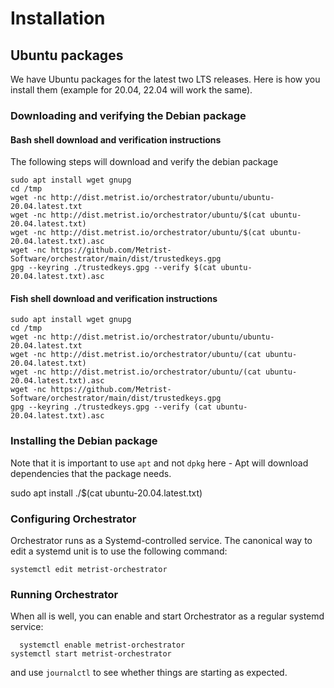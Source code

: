 # Installation

## Ubuntu packages

We have Ubuntu packages for the latest two LTS releases. Here is how you install them (example for 20.04,
22.04 will work the same).

### Downloading and verifying the Debian package

#### Bash shell download and verification instructions

The following steps will download and verify the debian package

    sudo apt install wget gnupg
    cd /tmp
    wget -nc http://dist.metrist.io/orchestrator/ubuntu/ubuntu-20.04.latest.txt
    wget -nc http://dist.metrist.io/orchestrator/ubuntu/$(cat ubuntu-20.04.latest.txt)
    wget -nc http://dist.metrist.io/orchestrator/ubuntu/$(cat ubuntu-20.04.latest.txt).asc
    wget -nc https://github.com/Metrist-Software/orchestrator/main/dist/trustedkeys.gpg
    gpg --keyring ./trustedkeys.gpg --verify $(cat ubuntu-20.04.latest.txt).asc

#### Fish shell download and verification instructions

    sudo apt install wget gnupg
    cd /tmp
    wget -nc http://dist.metrist.io/orchestrator/ubuntu/ubuntu-20.04.latest.txt
    wget -nc http://dist.metrist.io/orchestrator/ubuntu/(cat ubuntu-20.04.latest.txt)
    wget -nc http://dist.metrist.io/orchestrator/ubuntu/(cat ubuntu-20.04.latest.txt).asc
    wget -nc https://github.com/Metrist-Software/orchestrator/main/dist/trustedkeys.gpg
    gpg --keyring ./trustedkeys.gpg --verify (cat ubuntu-20.04.latest.txt).asc

### Installing the Debian package

Note that it is important to use `apt` and not `dpkg` here - Apt will download dependencies that the
package needs.

   sudo apt install ./$(cat ubuntu-20.04.latest.txt)

### Configuring Orchestrator

Orchestrator runs as a Systemd-controlled service. The canonical way to edit a systemd unit is to
use the following command:

    systemctl edit metrist-orchestrator

### Running Orchestrator

When all is well, you can enable and start Orchestrator as a regular systemd service:

	  systemctl enable metrist-orchestrator
    systemctl start metrist-orchestrator

and use `journalctl` to see whether things are starting as expected.
